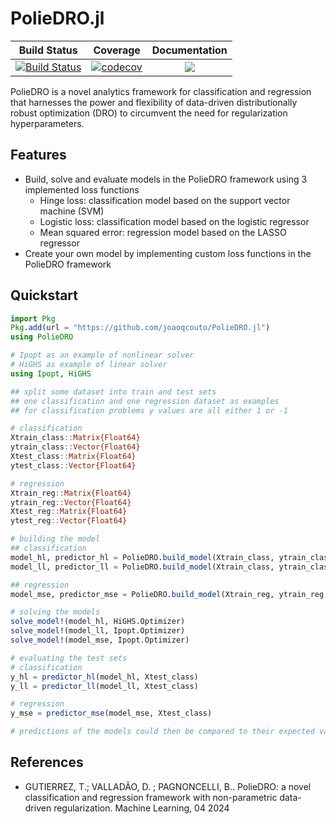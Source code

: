 # PolieDRO.jl

[build-img]: https://github.com/joaoqcouto/PolieDRO.jl/actions/workflows/CI.yml/badge.svg?branch=main
[build-url]: https://github.com/joaoqcouto/PolieDRO.jl/actions/workflows/CI.yml?query=branch%3Amain

[codecov-img]: https://codecov.io/gh/joaoqcouto/PolieDRO.jl/graph/badge.svg?token=N0OWW35K7J
[codecov-url]: https://codecov.io/gh/joaoqcouto/PolieDRO.jl

| **Build Status** | **Coverage** | **Documentation** |
|:-----------------:|:-----------------:|:-----------------:|
| [![Build Status][build-img]][build-url] | [![codecov][codecov-img]][codecov-url] | [![](https://img.shields.io/badge/docs-latest-blue.svg)]( https://joaoqcouto.github.io/PolieDRO.jl/)

PolieDRO is a novel analytics framework for classification and regression that harnesses the power and flexibility of data-driven distributionally robust optimization (DRO) to circumvent the need for regularization hyperparameters.

## Features
* Build, solve and evaluate models in the PolieDRO framework using 3 implemented loss functions
  * Hinge loss: classification model based on the support vector machine (SVM)
  * Logistic loss: classification model based on the logistic regressor
  * Mean squared error: regression model based on the LASSO regressor
* Create your own model by implementing custom loss functions in the PolieDRO framework

## Quickstart

```julia
import Pkg
Pkg.add(url = "https://github.com/joaoqcouto/PolieDRO.jl")
using PolieDRO

# Ipopt as an example of nonlinear solver
# HiGHS as example of linear solver
using Ipopt, HiGHS

## split some dataset into train and test sets
## one classification and one regression dataset as examples
## for classification problems y values are all either 1 or -1

# classification
Xtrain_class::Matrix{Float64}
ytrain_class::Vector{Float64}
Xtest_class::Matrix{Float64}
ytest_class::Vector{Float64}

# regression
Xtrain_reg::Matrix{Float64}
ytrain_reg::Vector{Float64}
Xtest_reg::Matrix{Float64}
ytest_reg::Vector{Float64}

# building the model
## classification
model_hl, predictor_hl = PolieDRO.build_model(Xtrain_class, ytrain_class, PolieDRO.hinge_loss)
model_ll, predictor_ll = PolieDRO.build_model(Xtrain_class, ytrain_class, PolieDRO.logistic_loss)

## regression
model_mse, predictor_mse = PolieDRO.build_model(Xtrain_reg, ytrain_reg, PolieDRO.mse_loss)

# solving the models
solve_model!(model_hl, HiGHS.Optimizer)
solve_model!(model_ll, Ipopt.Optimizer)
solve_model!(model_mse, Ipopt.Optimizer)

# evaluating the test sets
# classification
y_hl = predictor_hl(model_hl, Xtest_class)
y_ll = predictor_ll(model_ll, Xtest_class)

# regression
y_mse = predictor_mse(model_mse, Xtest_class)

# predictions of the models could then be compared to their expected values in ytest_class and ytest_reg
```

## References
-  GUTIERREZ, T.; VALLADÃO, D. ; PAGNONCELLI, B.. PolieDRO: a novel classification and regression framework with non-parametric data-driven regularization. Machine Learning, 04 2024

